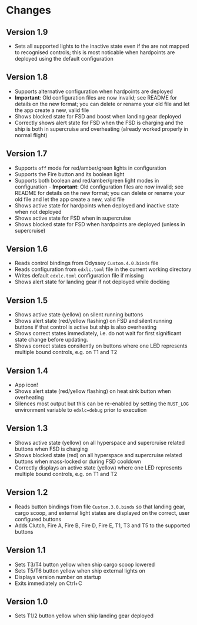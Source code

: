 # Changes

## Version 1.9

- Sets all supported lights to the inactive state even if the are not mapped to
  recognised controls; this is most noticable when hardpoints are deployed using
  the default configuration

## Version 1.8

- Supports alternative configuration when hardpoints are deployed
- **Important**: Old configuration files are now invalid; see README for
  details on the new format; you can delete or rename your old file and let
  the app create a new, valid file
- Shows blocked state for FSD and boost when landing gear deployed
- Correctly shows alert state for FSD when the FSD is charging and the ship is
  both in supercruise and overheating (already worked properly in normal flight)

## Version 1.7

- Supports `off` mode for red/amber/green lights in configuration
- Supports the Fire button and its boolean light
- Supports both boolean and red/amber/green light modes in configuration -
  **Important**: Old configuration files are now invalid; see README for
  details on the new format; you can delete or rename your old file and let
  the app create a new, valid file
- Shows active state for hardpoints when deployed and inactive state when not
  deployed
- Shows active state for FSD when in supercruise
- Shows blocked state for FSD when hardpoints are deployed (unless in
  supercruise)

## Version 1.6

- Reads control bindings from Odyssey `Custom.4.0.binds` file
- Reads configuration from `edxlc.toml` file in the current working directory
- Writes default `edxlc.toml` configuration file if missing
- Shows alert state for landing gear if not deployed while docking

## Version 1.5

- Shows active state (yellow) on silent running buttons
- Shows alert state (red/yellow flashing) on FSD and silent running buttons if
  that control is active but ship is also overheating
- Shows correct states immediately, i.e. do not wait for first significant state
  change before updating.
- Shows correct states consitently on buttons where one LED represents multiple
  bound controls, e.g. on T1 and T2

## Version 1.4

- App icon!
- Shows alert state (red/yellow flashing) on heat sink button when overheating
- Silences most output but this can be re-enabled by setting the `RUST_LOG`
  environment variable to `edxlc=debug` prior to execution

## Version 1.3

- Shows active state (yellow) on all hyperspace and supercruise related buttons
  when FSD is charging
- Shows blocked state (red) on all hyperspace and supercruise related buttons
  when mass-locked or during FSD cooldown
- Correctly displays an active state (yellow) where one LED represents multiple
  bound controls, e.g. on T1 and T2

## Version 1.2

- Reads button bindings from file `Custom.3.0.binds` so that landing gear,
  cargo scoop, and external light states are displayed on the correct, user
  configured buttons
- Adds Clutch, Fire A, Fire B, Fire D, Fire E, T1, T3 and T5 to the supported
  buttons

## Version 1.1

- Sets T3/T4 button yellow when ship cargo scoop lowered
- Sets T5/T6 button yellow when ship external lights on
- Displays version number on startup
- Exits immediately on Ctrl+C

## Version 1.0

- Sets T1/2 button yellow when ship landing gear deployed
